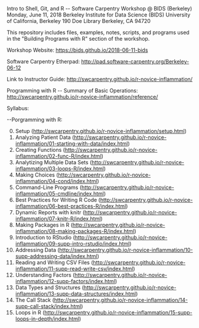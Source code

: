 Intro to Shell, Git, and R -- Software Carpentry Workshop @ BIDS (Berkeley) Monday, June 11, 2018 Berkeley Institute for Data Science (BIDS) University of California, Berkeley 190 Doe Library Berkeley, CA 94720

This repository includes files, examples, notes, scripts, and programs used in the "Building Programs with R" section of the workshop.

Workshop Website: https://bids.github.io/2018-06-11-bids

Software Carpentry Etherpad: http://pad.software-carpentry.org/Berkeley-06-12

Link to Instructor Guide: http://swcarpentry.github.io/r-novice-inflammation/

Programming with R -- Summary of Basic Operations: http://swcarpentry.github.io/r-novice-inflammation/reference/

Syllabus:

--Porgramming with R:

0. Setup (http://swcarpentry.github.io/r-novice-inflammation/setup.html)
1. Analyzing Patient Data (http://swcarpentry.github.io/r-novice-inflammation/01-starting-with-data/index.html)
2. Creating Functions (http://swcarpentry.github.io/r-novice-inflammation/02-func-R/index.html)
3. Analytizing Multiple Data Sets (http://swcarpentry.github.io/r-novice-inflammation/03-loops-R/index.html)
4. Making Choices (http://swcarpentry.github.io/r-novice-inflammation/04-cond/index.html)
5. Command-Line Programs (http://swcarpentry.github.io/r-novice-inflammation/05-cmdline/index.html)
6. Best Practices for Writing R Code (http://swcarpentry.github.io/r-novice-inflammation/06-best-practices-R/index.html)
7. Dynamic Reports with knitr (http://swcarpentry.github.io/r-novice-inflammation/07-knitr-R/index.html)
8. Making Packages in R (http://swcarpentry.github.io/r-novice-inflammation/08-making-packages-R/index.html)
9. Introduction to RStudio (http://swcarpentry.github.io/r-novice-inflammation/09-supp-intro-rstudio/index.html)
10. Addressing Data (http://swcarpentry.github.io/r-novice-inflammation/10-supp-addressing-data/index.html)
11. Reading and Writing CSV Files (http://swcarpentry.github.io/r-novice-inflammation/11-supp-read-write-csv/index.html)
12. Understanding Factors (http://swcarpentry.github.io/r-novice-inflammation/12-supp-factors/index.html)
13. Data Types and Structures (http://swcarpentry.github.io/r-novice-inflammation/13-supp-data-structures/index.html)
14. The Call Stack (http://swcarpentry.github.io/r-novice-inflammation/14-supp-call-stack/index.html)
15. Loops in R (http://swcarpentry.github.io/r-novice-inflammation/15-supp-loops-in-depth/index.html)